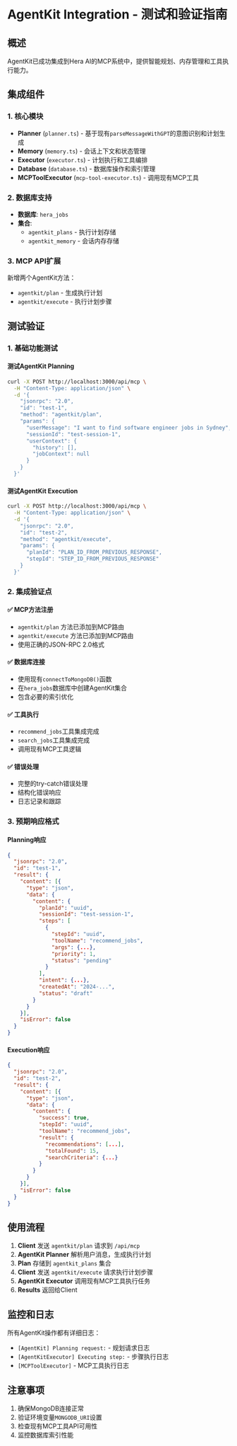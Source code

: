# AgentKit Integration - 测试和验证指南

## 概述
AgentKit已成功集成到Hera AI的MCP系统中，提供智能规划、内存管理和工具执行能力。

## 集成组件

### 1. 核心模块
- **Planner** (`planner.ts`) - 基于现有`parseMessageWithGPT`的意图识别和计划生成
- **Memory** (`memory.ts`) - 会话上下文和状态管理
- **Executor** (`executor.ts`) - 计划执行和工具编排
- **Database** (`database.ts`) - 数据库操作和索引管理
- **MCPToolExecutor** (`mcp-tool-executor.ts`) - 调用现有MCP工具

### 2. 数据库支持
- **数据库**: `hera_jobs`
- **集合**: 
  - `agentkit_plans` - 执行计划存储
  - `agentkit_memory` - 会话内存存储

### 3. MCP API扩展
新增两个AgentKit方法：
- `agentkit/plan` - 生成执行计划
- `agentkit/execute` - 执行计划步骤

## 测试验证

### 1. 基础功能测试

#### 测试AgentKit Planning
```bash
curl -X POST http://localhost:3000/api/mcp \
  -H "Content-Type: application/json" \
  -d '{
    "jsonrpc": "2.0",
    "id": "test-1",
    "method": "agentkit/plan",
    "params": {
      "userMessage": "I want to find software engineer jobs in Sydney",
      "sessionId": "test-session-1",
      "userContext": {
        "history": [],
        "jobContext": null
      }
    }
  }'
```

#### 测试AgentKit Execution
```bash
curl -X POST http://localhost:3000/api/mcp \
  -H "Content-Type: application/json" \
  -d '{
    "jsonrpc": "2.0",
    "id": "test-2", 
    "method": "agentkit/execute",
    "params": {
      "planId": "PLAN_ID_FROM_PREVIOUS_RESPONSE",
      "stepId": "STEP_ID_FROM_PREVIOUS_RESPONSE"
    }
  }'
```

### 2. 集成验证点

#### ✅ MCP方法注册
- `agentkit/plan` 方法已添加到MCP路由
- `agentkit/execute` 方法已添加到MCP路由
- 使用正确的JSON-RPC 2.0格式

#### ✅ 数据库连接
- 使用现有`connectToMongoDB()`函数
- 在`hera_jobs`数据库中创建AgentKit集合
- 包含必要的索引优化

#### ✅ 工具执行
- `recommend_jobs`工具集成完成
- `search_jobs`工具集成完成
- 调用现有MCP工具逻辑

#### ✅ 错误处理
- 完整的try-catch错误处理
- 结构化错误响应
- 日志记录和跟踪

### 3. 预期响应格式

#### Planning响应
```json
{
  "jsonrpc": "2.0",
  "id": "test-1",
  "result": {
    "content": [{
      "type": "json",
      "data": {
        "content": {
          "planId": "uuid",
          "sessionId": "test-session-1",
          "steps": [
            {
              "stepId": "uuid",
              "toolName": "recommend_jobs",
              "args": {...},
              "priority": 1,
              "status": "pending"
            }
          ],
          "intent": {...},
          "createdAt": "2024-...",
          "status": "draft"
        }
      }
    }],
    "isError": false
  }
}
```

#### Execution响应
```json
{
  "jsonrpc": "2.0", 
  "id": "test-2",
  "result": {
    "content": [{
      "type": "json",
      "data": {
        "content": {
          "success": true,
          "stepId": "uuid",
          "toolName": "recommend_jobs",
          "result": {
            "recommendations": [...],
            "totalFound": 15,
            "searchCriteria": {...}
          }
        }
      }
    }],
    "isError": false
  }
}
```

## 使用流程

1. **Client** 发送 `agentkit/plan` 请求到 `/api/mcp`
2. **AgentKit Planner** 解析用户消息，生成执行计划
3. **Plan** 存储到 `agentkit_plans` 集合
4. **Client** 发送 `agentkit/execute` 请求执行计划步骤
5. **AgentKit Executor** 调用现有MCP工具执行任务
6. **Results** 返回给Client

## 监控和日志

所有AgentKit操作都有详细日志：
- `[AgentKit] Planning request:` - 规划请求日志
- `[AgentKitExecutor] Executing step:` - 步骤执行日志
- `[MCPToolExecutor]` - MCP工具执行日志

## 注意事项

1. 确保MongoDB连接正常
2. 验证环境变量`MONGODB_URI`设置
3. 检查现有MCP工具API可用性
4. 监控数据库索引性能

